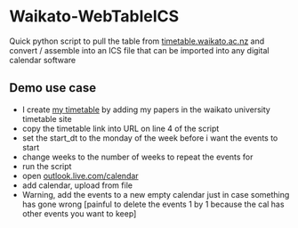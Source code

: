 # Waikato-WebTableICS

Quick python script to pull the table from [timetable.waikato.ac.nz](timetable.waikato.ac.nz) and convert / assemble into an ICS file that can be imported into any digital calendar software

Demo use case
-
- I create [my timetable](https://timetable.waikato.ac.nz/perl-bin/timetable.pl?term=COMPX102-23B+%28TGA%29+COMPX310-23B+%28TGA%29+MATHS135-23B+%28TGA%29+ENGEN180-23B+%28TGA%29&submit=Create&action=Create&year=2023) by adding my papers in the waikato university timetable site
- copy the timetable link into URL on line 4 of the script
- set the start_dt to the monday of the week before i want the events to start
- change weeks to the number of weeks to repeat the events for
- run the script
- open [outlook.live.com/calendar](outlook.live.com/calendar)
- add calendar, upload from file 
- Warning, add the events to a new empty calendar just in case something has gone wrong [painful to delete the events 1 by 1 because the cal has other events you want to keep]

